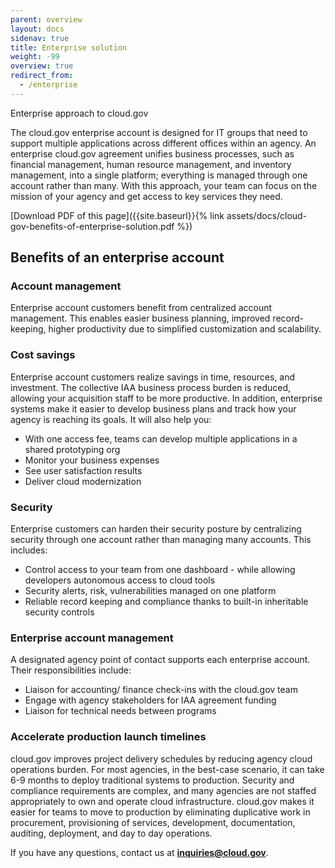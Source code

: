 ```yaml
---
parent: overview
layout: docs
sidenav: true
title: Enterprise solution
weight: -99
overview: true
redirect_from:
  - /enterprise
---
```


Enterprise approach to cloud.gov

The cloud.gov enterprise account is designed for IT groups that need to support multiple applications across different offices within an agency.  An enterprise cloud.gov agreement unifies business processes, such as financial management, human resource management, and inventory management, into a single platform; everything is managed through one account rather than many. With this approach, your team can focus on the mission of your agency and get access to key services they need.


[Download PDF of this page]({{site.baseurl}}{% link assets/docs/cloud-gov-benefits-of-enterprise-solution.pdf %})

## Benefits of an enterprise account

### Account management
Enterprise account customers benefit from centralized account management. This enables easier business planning, improved record-keeping, higher productivity due to simplified customization and scalability. 

### Cost savings
Enterprise account customers realize savings in time, resources, and investment. The collective IAA business process burden is reduced, allowing your acquisition staff to be more productive. In addition, enterprise systems make it easier to develop business plans and track how your agency is reaching its goals. It will also help you:

- With one access fee, teams can develop multiple applications in a shared prototyping org
- Monitor your business expenses 
- See user satisfaction results 
- Deliver cloud modernization


### Security
Enterprise customers can harden their security posture by centralizing security through one account rather than managing many accounts. This includes:

- Control access to your team from one dashboard - while allowing developers autonomous access to cloud tools 
- Security alerts, risk, vulnerabilities managed on one platform
- Reliable record keeping and compliance thanks to built-in inheritable security controls

### Enterprise account management
A designated agency point of contact supports each enterprise account. Their responsibilities include:

- Liaison for accounting/ finance check-ins with the cloud.gov team
- Engage with agency stakeholders for IAA agreement funding
- Liaison for technical needs between programs 

### Accelerate production launch timelines
cloud.gov improves project delivery schedules by reducing agency cloud operations burden. For most agencies, in the best-case scenario, it can take 6-9 months to deploy traditional systems to production. Security and compliance requirements are complex, and many agencies are not staffed appropriately to own and operate cloud infrastructure.
cloud.gov makes it easier for teams to move to production by eliminating duplicative work in procurement, provisioning of services, development, documentation, auditing, deployment, and day to day operations.

If you have any questions, contact us at [**inquiries@cloud.gov**]({{site.inquiries_email}}). 